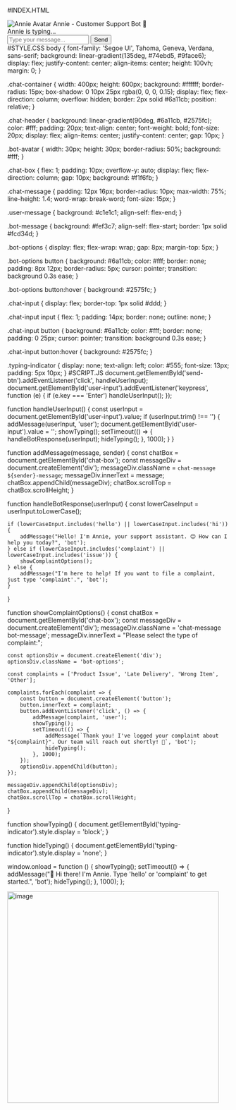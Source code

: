 #INDEX.HTML
<!DOCTYPE html>
<html lang="en">

<head>
    <meta charset="UTF-8" />
    <meta name="viewport" content="width=device-width, initial-scale=1.0" />
    <title>Annie - Customer Support Bot</title>
    <link rel="stylesheet" href="style.css">
</head>

<body>
    <div class="chat-container">
        <div class="chat-header">
            <img src="https://i.ibb.co/0MZ8kt4/bot-avatar.png" alt="Annie Avatar" class="bot-avatar" />
            Annie - Customer Support Bot 💬
        </div>
        <div class="chat-box" id="chat-box"></div>
        <div class="typing-indicator" id="typing-indicator">Annie is typing...</div>
        <div class="chat-input">
            <input type="text" id="user-input" placeholder="Type your message..." />
            <button id="send-btn">Send</button>
        </div>
    </div>
    <script src="script.js"></script>
</body>

</html>
   #STYLE.CSS
   body {
    font-family: 'Segoe UI', Tahoma, Geneva, Verdana, sans-serif;
    background: linear-gradient(135deg, #74ebd5, #9face6);
    display: flex;
    justify-content: center;
    align-items: center;
    height: 100vh;
    margin: 0;
}

.chat-container {
    width: 400px;
    height: 600px;
    background: #ffffff;
    border-radius: 15px;
    box-shadow: 0 10px 25px rgba(0, 0, 0, 0.15);
    display: flex;
    flex-direction: column;
    overflow: hidden;
    border: 2px solid #6a11cb;
    position: relative;
}

.chat-header {
    background: linear-gradient(90deg, #6a11cb, #2575fc);
    color: #fff;
    padding: 20px;
    text-align: center;
    font-weight: bold;
    font-size: 20px;
    display: flex;
    align-items: center;
    justify-content: center;
    gap: 10px;
}

.bot-avatar {
    width: 30px;
    height: 30px;
    border-radius: 50%;
    background: #fff;
}

.chat-box {
    flex: 1;
    padding: 10px;
    overflow-y: auto;
    display: flex;
    flex-direction: column;
    gap: 10px;
    background: #f1f6fb;
}

.chat-message {
    padding: 12px 16px;
    border-radius: 10px;
    max-width: 75%;
    line-height: 1.4;
    word-wrap: break-word;
    font-size: 15px;
}

.user-message {
    background: #c1e1c1;
    align-self: flex-end;
}

.bot-message {
    background: #fef3c7;
    align-self: flex-start;
    border: 1px solid #fcd34d;
}

.bot-options {
    display: flex;
    flex-wrap: wrap;
    gap: 8px;
    margin-top: 5px;
}

.bot-options button {
    background: #6a11cb;
    color: #fff;
    border: none;
    padding: 8px 12px;
    border-radius: 5px;
    cursor: pointer;
    transition: background 0.3s ease;
}

.bot-options button:hover {
    background: #2575fc;
}

.chat-input {
    display: flex;
    border-top: 1px solid #ddd;
}

.chat-input input {
    flex: 1;
    padding: 14px;
    border: none;
    outline: none;
}

.chat-input button {
    background: #6a11cb;
    color: #fff;
    border: none;
    padding: 0 25px;
    cursor: pointer;
    transition: background 0.3s ease;
}

.chat-input button:hover {
    background: #2575fc;
}

.typing-indicator {
    display: none;
    text-align: left;
    color: #555;
    font-size: 13px;
    padding: 5px 10px;
}
#SCRIPT.JS
document.getElementById('send-btn').addEventListener('click', handleUserInput);
document.getElementById('user-input').addEventListener('keypress', function (e) {
    if (e.key === 'Enter') handleUserInput();
});

function handleUserInput() {
    const userInput = document.getElementById('user-input').value;
    if (userInput.trim() !== '') {
        addMessage(userInput, 'user');
        document.getElementById('user-input').value = '';
        showTyping();
        setTimeout(() => {
            handleBotResponse(userInput);
            hideTyping();
        }, 1000);
    }
}

function addMessage(message, sender) {
    const chatBox = document.getElementById('chat-box');
    const messageDiv = document.createElement('div');
    messageDiv.className = `chat-message ${sender}-message`;
    messageDiv.innerText = message;
    chatBox.appendChild(messageDiv);
    chatBox.scrollTop = chatBox.scrollHeight;
}

function handleBotResponse(userInput) {
    const lowerCaseInput = userInput.toLowerCase();

    if (lowerCaseInput.includes('hello') || lowerCaseInput.includes('hi')) {
        addMessage("Hello! I'm Annie, your support assistant. 😊 How can I help you today?", 'bot');
    } else if (lowerCaseInput.includes('complaint') || lowerCaseInput.includes('issue')) {
        showComplaintOptions();
    } else {
        addMessage("I'm here to help! If you want to file a complaint, just type 'complaint'.", 'bot');
    }
}

function showComplaintOptions() {
    const chatBox = document.getElementById('chat-box');
    const messageDiv = document.createElement('div');
    messageDiv.className = 'chat-message bot-message';
    messageDiv.innerText = "Please select the type of complaint:";

    const optionsDiv = document.createElement('div');
    optionsDiv.className = 'bot-options';

    const complaints = ['Product Issue', 'Late Delivery', 'Wrong Item', 'Other'];

    complaints.forEach(complaint => {
        const button = document.createElement('button');
        button.innerText = complaint;
        button.addEventListener('click', () => {
            addMessage(complaint, 'user');
            showTyping();
            setTimeout(() => {
                addMessage(`Thank you! I've logged your complaint about "${complaint}". Our team will reach out shortly! 🙌`, 'bot');
                hideTyping();
            }, 1000);
        });
        optionsDiv.appendChild(button);
    });

    messageDiv.appendChild(optionsDiv);
    chatBox.appendChild(messageDiv);
    chatBox.scrollTop = chatBox.scrollHeight;
}

function showTyping() {
    document.getElementById('typing-indicator').style.display = 'block';
}

function hideTyping() {
    document.getElementById('typing-indicator').style.display = 'none';
}

window.onload = function () {
    showTyping();
    setTimeout(() => {
        addMessage("👋 Hi there! I'm Annie. Type 'hello' or 'complaint' to get started.", 'bot');
        hideTyping();
    }, 1000);
};

<img width="480" alt="image" src="https://github.com/user-attachments/assets/1239a436-7789-4c99-a683-086041c457ed" />
